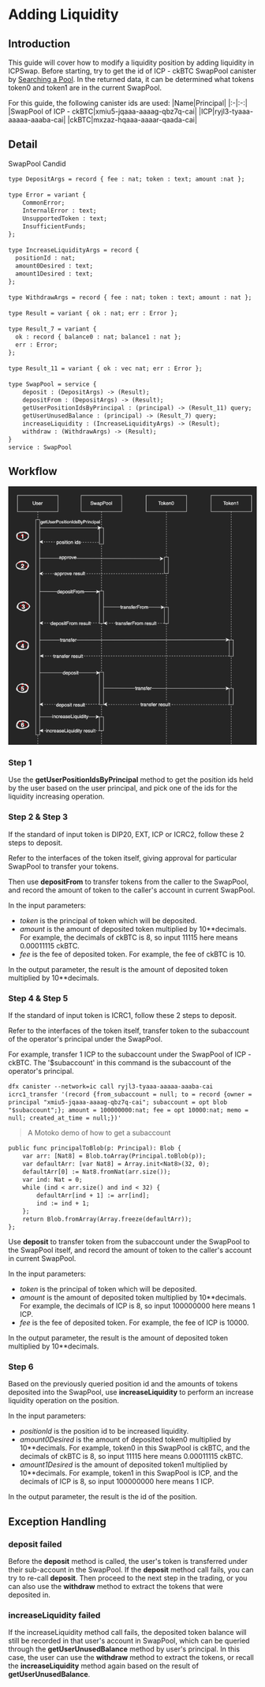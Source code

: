 # Adding Liquidity

## Introduction

This guide will cover how to modify a liquidity position by adding liquidity in ICPSwap. Before starting, try to get the id of ICP - ckBTC SwapPool canister by [Searching a Pool](../../01.SwapFactory/01.Searching_a_Pool.md). In the returned data, it can be determined what tokens token0 and token1 are in the current SwapPool.

For this guide, the following canister ids are used:
|Name|Principal|
|:-|:-:|
|SwapPool of ICP - ckBTC|xmiu5-jqaaa-aaaag-qbz7q-cai|
|ICP|ryjl3-tyaaa-aaaaa-aaaba-cai|
|ckBTC|mxzaz-hqaaa-aaaar-qaada-cai|

## Detail

SwapPool Candid

```
type DepositArgs = record { fee : nat; token : text; amount :nat };

type Error = variant {
    CommonError;
    InternalError : text;
    UnsupportedToken : text;
    InsufficientFunds;
};   

type IncreaseLiquidityArgs = record {
  positionId : nat;
  amount0Desired : text;
  amount1Desired : text;
};

type WithdrawArgs = record { fee : nat; token : text; amount : nat };

type Result = variant { ok : nat; err : Error };

type Result_7 = variant {
  ok : record { balance0 : nat; balance1 : nat };
  err : Error;
};

type Result_11 = variant { ok : vec nat; err : Error };

type SwapPool = service {
    deposit : (DepositArgs) -> (Result);
    depositFrom : (DepositArgs) -> (Result);
    getUserPositionIdsByPrincipal : (principal) -> (Result_11) query;
    getUserUnusedBalance : (principal) -> (Result_7) query;
    increaseLiquidity : (IncreaseLiquidityArgs) -> (Result);
    withdraw : (WithdrawArgs) -> (Result);
}
service : SwapPool
```

## Workflow

![Increase Liquidity](../../_img/increase_liquidity.png)

### Step 1

Use the **getUserPositionIdsByPrincipal** method to get the position ids held by the user based on the user principal, and pick one of the ids for the liquidity increasing operation.

### Step 2 & Step 3

If the standard of input token is DIP20, EXT, ICP or ICRC2, follow these 2 steps to deposit.

Refer to the interfaces of the token itself, giving approval for particular SwapPool to transfer your tokens.

Then use **depositFrom** to transfer tokens from the caller to the SwapPool, and record the amount of token to the caller's account in current SwapPool.

In the input parameters:
+ *token* is the principal of token which will be deposited.
+ *amount* is the amount of deposited token multiplied by 10**decimals. For example, the decimals of ckBTC is 8, so input 11115 here means 0.00011115 ckBTC.
+ *fee* is the fee of deposited token. For example, the fee of ckBTC is 10.

In the output parameter, the result is the amount of deposited token multiplied by 10**decimals.

### Step 4 & Step 5

If the standard of input token is ICRC1, follow these 2 steps to deposit.

Refer to the interfaces of the token itself, transfer token to the subaccount of the operator's principal under the SwapPool.

For example, transfer 1 ICP to the subaccount under the SwapPool of ICP - ckBTC. The '$subaccount' in this command is the subaccount of the operator's principal.

```
dfx canister --network=ic call ryjl3-tyaaa-aaaaa-aaaba-cai icrc1_transfer '(record {from_subaccount = null; to = record {owner = principal "xmiu5-jqaaa-aaaag-qbz7q-cai"; subaccount = opt blob "$subaccount";}; amount = 100000000:nat; fee = opt 10000:nat; memo = null; created_at_time = null;})'
```

> A Motoko demo of how to get a subaccount
```
public func principalToBlob(p: Principal): Blob {
    var arr: [Nat8] = Blob.toArray(Principal.toBlob(p));
    var defaultArr: [var Nat8] = Array.init<Nat8>(32, 0);
    defaultArr[0] := Nat8.fromNat(arr.size());
    var ind: Nat = 0;
    while (ind < arr.size() and ind < 32) {
        defaultArr[ind + 1] := arr[ind];
        ind := ind + 1;
    };
    return Blob.fromArray(Array.freeze(defaultArr));
};
```

Use **deposit** to transfer token from the subaccount under the SwapPool to the SwapPool itself, and record the amount of token to the caller's account in current SwapPool.

In the input parameters:
+ *token* is the principal of token which will be deposited.
+ *amount* is the amount of deposited token multiplied by 10**decimals. For example, the decimals of ICP is 8, so input 100000000 here means 1 ICP.
+ *fee* is the fee of deposited token. For example, the fee of ICP is 10000.

In the output parameter, the result is the amount of deposited token multiplied by 10**decimals.

### Step 6

Based on the previously queried position id and the amounts of tokens deposited into the SwapPool, use **increaseLiquidity** to perform an increase liquidity operation on the position.

In the input parameters:
+ *positionId* is the position id to be increased liquidity.
+ *amount0Desired* is the amount of deposited token0 multiplied by 10**decimals. For example, token0 in this SwapPool is ckBTC, and the decimals of ckBTC is 8, so input 11115 here means 0.00011115 ckBTC.
+ *amount1Desired* is the amount of deposited token1 multiplied by 10**decimals. For example, token1 in this SwapPool is ICP, and the decimals of ICP is 8, so input 100000000 here means 1 ICP.

In the output parameter, the result is the id of the position.

## Exception Handling

### deposit failed

Before the **deposit** method is called, the user's token is transferred under their sub-account in the SwapPool. If the **deposit** method call fails, you can try to re-call **deposit**. Then proceed to the next step in the trading, or you can also use the **withdraw** method to extract the tokens that were deposited in.

### increaseLiquidity failed

If the increaseLiquidity method call fails, the deposited token balance will still be recorded in that user's account in SwapPool, which can be queried through the **getUserUnusedBalance** method by user's principal. In this case, the user can use the **withdraw** method to extract the tokens, or recall the **increaseLiquidity** method again based on the result of **getUserUnusedBalance**.